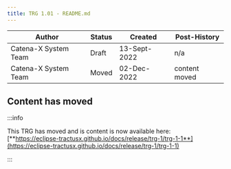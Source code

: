 ```yaml
---
title: TRG 1.01 - README.md
---
```


| Author               | Status | Created      | Post-History  |
|----------------------|--------|--------------|---------------|
| Catena-X System Team | Draft  | 13-Sept-2022 | n/a           |
| Catena-X System Team | Moved  | 02-Dec-2022  | content moved |

## Content has moved

:::info

This TRG has moved and is content is now available
here: [**https://eclipse-tractusx.github.io/docs/release/trg-1/trg-1-1**](https://eclipse-tractusx.github.io/docs/release/trg-1/trg-1-1)

:::
